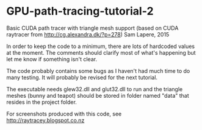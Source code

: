 # GPU-path-tracing-tutorial-2
Basic CUDA path tracer with triangle mesh support (based on CUDA raytracer from http://cg.alexandra.dk/?p=278)
Sam Lapere, 2015

In order to keep the code to a minimum, there are lots of hardcoded values at the moment. The comments should clarify most of what's happening but let me know if something isn't clear. 

The code probably contains some bugs as I haven't had much time to do many testing. It will probably be revised for the next tutorial.

The executable needs glew32.dll and glut32.dll to run and the triangle meshes (bunny and teapot) should be stored in folder named "data" that resides in the project folder.

For screenshots produced with this code, see http://raytracey.blogspot.co.nz
